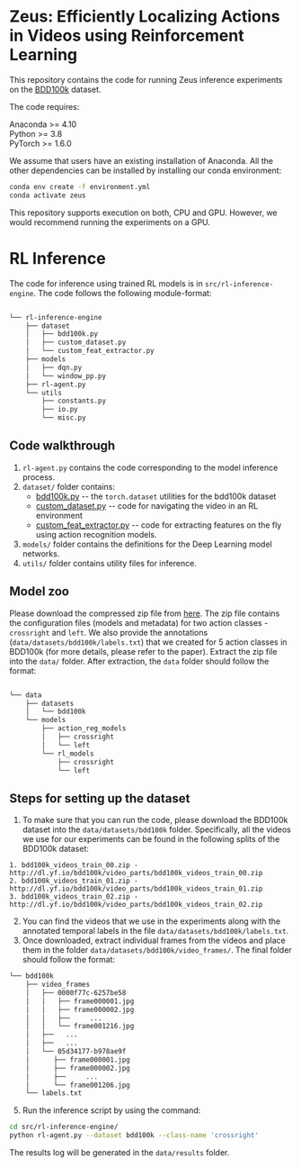 # Zeus: Efficiently Localizing Actions in Videos using Reinforcement Learning


This repository contains the code for running Zeus inference experiments on the [BDD100k](https://www.bdd100k.com/) dataset.

The code requires:

Anaconda >= 4.10 \
Python >= 3.8 \
PyTorch >= 1.6.0

We assume that users have an existing installation of Anaconda. All the other dependencies can be installed by installing our conda environment:

```bash
conda env create -f environment.yml
conda activate zeus
```

This repository supports execution on both, CPU and GPU. However, we would recommend running the experiments on a GPU.




# RL Inference

The code for inference using trained RL models is in `src/rl-inference-engine`. The code follows the following module-format:

```bash

└── rl-inference-engine
    ├── dataset
    │   ├── bdd100k.py
    │   ├── custom_dataset.py
    │   └── custom_feat_extractor.py
    ├── models
    │   ├── dqn.py
    │   └── window_pp.py
    ├── rl-agent.py
    └── utils
        ├── constants.py
        ├── io.py
        └── misc.py
```

## Code walkthrough

1. `rl-agent.py` contains the code corresponding to the model inference process.
2. `dataset/` folder contains:
    * [bdd100k.py](src/rl-inference-engine/dataset/bdd100k.py) -- the `torch.dataset` utilities for the bdd100k dataset
    * [custom_dataset.py](src/rl-inference-engine/dataset/custom_dataset.py) -- code for navigating the video in an RL environment
    * [custom_feat_extractor.py](src/rl-inference-engine/dataset/custom_feat_extractor.py) -- code for extracting features on the fly using action recognition models.
3. `models/` folder contains the definitions for the Deep Learning model networks.
4. `utils/` folder contains utility files for inference.

## Model zoo

Please download the compressed zip file from [here](https://www.dropbox.com/s/qmrzkh60l0g3dlr/data.zip?dl=0).
The zip file contains the configuration files (models and metadata) for two action classes - `crossright` and `left`. We also provide the annotations (`data/datasets/bdd100k/labels.txt`) that we created for 5 action classes in BDD100k (for more details, please refer to the paper). Extract the zip file into the `data/` folder. After extraction, the `data` folder should follow the format:

```bash

└── data
    ├── datasets
    │   └── bdd100k
    └── models
        ├── action_reg_models
        │   ├── crossright
        │   └── left
        └── rl_models
            ├── crossright
            └── left
```

## Steps for setting up the dataset

1. To make sure that you can run the code, please download the BDD100k dataset into the `data/datasets/bdd100k` folder. Specifically, all the videos we use for our experiments can be found in the following splits of the BDD100k dataset:
```
1. bdd100k_videos_train_00.zip - http://dl.yf.io/bdd100k/video_parts/bdd100k_videos_train_00.zip
2. bdd100k_videos_train_01.zip - http://dl.yf.io/bdd100k/video_parts/bdd100k_videos_train_01.zip
3. bdd100k_videos_train_02.zip - http://dl.yf.io/bdd100k/video_parts/bdd100k_videos_train_02.zip
```
2. You can find the videos that we use in the experiments along with the annotated temporal labels in the  file `data/datasets/bdd100k/labels.txt`.
3. Once downloaded, extract individual frames from the videos and place them in the folder `data/datasets/bdd100k/video_frames/`. The final folder should follow the format:

```bash
└── bdd100k
    ├── video_frames
    │   ├── 0000f77c-6257be58
    │   │   ├── frame000001.jpg
    │   │   ├── frame000002.jpg
    │   │   ├──     ...
    │   │   └── frame001216.jpg
    │   ├──   ...
    │   ├──   ...
    │   └── 05d34177-b978ae9f
    │      ├── frame000001.jpg
    │      ├── frame000002.jpg
    │      ├──     ...
    │      └── frame001206.jpg
    └── labels.txt

```

5. Run the inference script by using the command:
```bash
cd src/rl-inference-engine/
python rl-agent.py --dataset bdd100k --class-name 'crossright'
```

The results log will be generated in the `data/results` folder.
